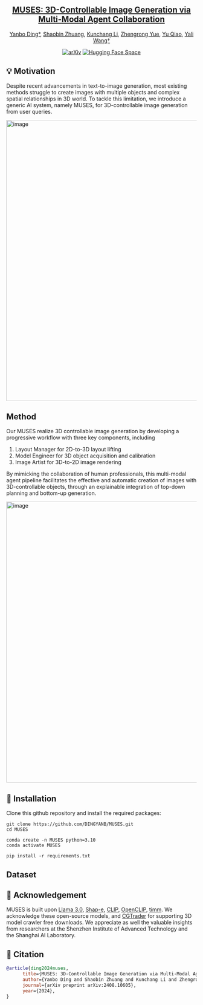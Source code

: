 <div align="center">

<h2><a href="https://arxiv.org/abs/2408.10605">MUSES: 3D-Controllable Image Generation via Multi-Modal Agent Collaboration</a></h2>


[Yanbo Ding*](https://github.com/DINGYANB),
[Shaobin Zhuang](https://scholar.google.com/citations?user=PGaDirMAAAAJ&hl=zh-CN&oi=ao), 
[Kunchang Li](https://scholar.google.com/citations?user=D4tLSbsAAAAJ), 
[Zhengrong Yue](https://arxiv.org/search/?searchtype=author&query=Zhengrong%20Yue), 
[Yu Qiao](https://scholar.google.com/citations?user=gFtI-8QAAAAJ&hl), 
[Yali Wang†](https://scholar.google.com/citations?user=hD948dkAAAAJ)

[![arXiv](https://img.shields.io/badge/arXiv-2401.09414-b31b1b.svg)](https://arxiv.org/abs/2401.09414)
[![Hugging Face Space](https://img.shields.io/badge/%F0%9F%A4%97%20Hugging%20Face-Spaces-yellow)](https://huggingface.co/yanboding/MUSES/)
<!-- [![YouTube Video](https://img.shields.io/badge/YouTube-Video-red)](https://youtu.be/ZRD1-jHbEGk) -->
<!-- [![Hits](https://hits.seeyoufarm.com/api/count/incr/badge.svg?url=https%3A%2F%2Fgithub.com%2Fzhuangshaobin%2FVlogger&count_bg=%23F59352&title_bg=%23555555&icon=&icon_color=%23E7E7E7&title=visitors&edge_flat=false)](https://hits.seeyoufarm.com) -->
<!-- [![Project Page](https://img.shields.io/badge/Vlogger-Website-green)](https://zhuangshaobin.github.io/Vlogger.github.io/) -->


</div>

## 💡 Motivation

Despite recent advancements in text-to-image generation, most existing methods struggle to create images with multiple objects and complex spatial relationships in 3D world. To tackle this limitation, we introduce a generic AI system, namely MUSES, for 3D-controllable image generation from user queries.

<img width="743" alt="image" src="https://github.com/DINGYANB/MUSES/blob/main/assets/demo.png">
</a>


##  Method

Our MUSES realize 3D controllable image generation by developing a progressive workflow with three key components, including 
1. Layout Manager for 2D-to-3D layout lifting
2. Model Engineer for 3D object acquisition and calibration
3. Image Artist for 3D-to-2D image rendering

By mimicking the collaboration of human professionals, this multi-modal agent pipeline facilitates the effective and automatic creation of images with 3D-controllable objects, through an explainable integration of top-down planning and bottom-up generation. 

<!-- Additionally, we find that existing benchmarks lack detailed descriptions of complex 3D spatial relationships of multiple objects. To fill this gap, we further construct a new benchmark of T2I-3DisBench (3D image scene), which describes diverse 3D image scenes with 50 detailed prompts.  -->

<img width="743" alt="image" src="https://github.com/DINGYANB/MUSES/blob/main/assets/overview.png">
</a>

## 🔨 Installation

Clone this github repository and install the required packages:

```shell
git clone https://github.com/DINGYANB/MUSES.git
cd MUSES

conda create -n MUSES python=3.10
conda activate MUSES

pip install -r requirements.txt
```

## Dataset


## 💙 Acknowledgement
MUSES is built upon [Llama 3.0](https://github.com/mihirp1998/Diffusion-TTA), [Shap-e](https://github.com/tsb0601/MMVP), [CLIP](https://github.com/openai/CLIP), [OpenCLIP](https://github.com/mlfoundations/open_clip), [timm](https://github.com/huggingface/pytorch-image-models/). 
We acknowledge these open-source models, and
[CGTrader](https://www.cgtrader.com) for supporting 3D model crawler free downloads.
We appreciate as well the valuable insights from researchers
at the Shenzhen Institute of Advanced Technology and the
Shanghai AI Laboratory.


## 📝 Citation
```bib
@article{ding2024muses,
      title={MUSES: 3D-Controllable Image Generation via Multi-Modal Agent Collaboration}, 
      author={Yanbo Ding and Shaobin Zhuang and Kunchang Li and Zhengrong Yue and Yu Qiao and Yali Wang},
      journal={arXiv preprint arXiv:2408.10605},
      year={2024},
}
```
